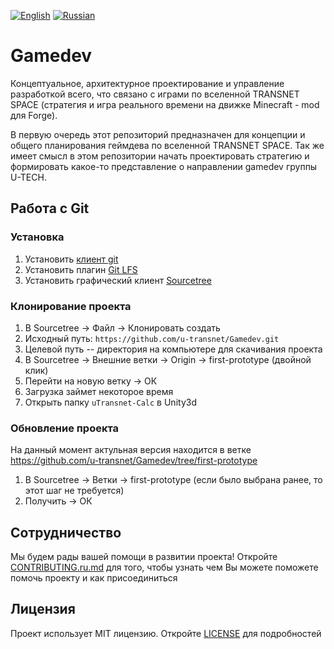 [![English](https://thumb.ibb.co/jDrVkd/gb.png)](README.md) [![Russian](https://thumb.ibb.co/cjYMrJ/ru.png)](README.ru.md)

# Gamedev
Концептуальное, архитектурное проектирование и управление разработкой всего, что связано с играми по вселенной TRANSNET SPACE (стратегия и игра реального времени на движке Minecraft - mod для Forge).

В первую очередь этот репозиторий предназначен для концепции и общего планирования геймдева по вселенной TRANSNET SPACE. Так же имеет смысл в этом репозитории начать проектировать стратегию и формировать какое-то представление о направлении gamedev группы U-TECH. 

## Работа с Git
### Установка
1. Установить [клиент git](https://git-scm.com/downloads)
2. Установить плагин [Git LFS](https://git-lfs.github.com/)
3. Установить графический клиент [Sourcetree](https://www.sourcetreeapp.com/)

### Клонирование проекта
1. В Sourcetree -> Файл -> Клонировать создать
2. Исходный путь: `https://github.com/u-transnet/Gamedev.git`
3. Целевой путь -- директория на компьютере для скачивания проекта
4. В Sourcetree -> Внешние ветки -> Origin -> first-prototype (двойной клик) 
5. Перейти на новую ветку -> ОК
6. Загрузка займет некоторое время
7. Открыть папку `uTransnet-Calc` в Unity3d

### Обновление проекта
На данный момент актульная версия находится в ветке https://github.com/u-transnet/Gamedev/tree/first-prototype
1. В Sourcetree -> Ветки -> first-prototype  (если было выбрана ранее, то этот шаг не требуется)
2. Получить -> ОК

## Сотрудничество
Мы будем рады вашей помощи в развитии проекта! Откройте [CONTRIBUTING.ru.md](CONTRIBUTING.ru.md) для того, чтобы узнать чем Вы можете поможете помочь проекту и как присоединиться

## Лицензия
Проект использует MIT лицензию. Откройте [LICENSE](LICENSE) для подробностей

